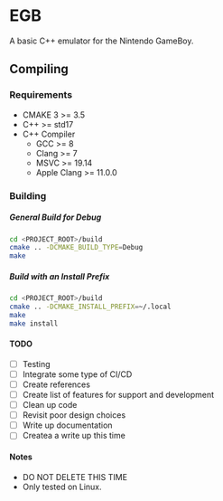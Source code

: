 # EGB
A basic C++ emulator for the Nintendo GameBoy.

## Compiling
### Requirements
* CMAKE 3 >= 3.5
* C++ >= std17
* C++ Compiler
  * GCC >= 8
  * Clang >= 7
  * MSVC >= 19.14
  * Apple Clang >= 11.0.0
### Building
##### General Build for Debug
```bash
cd <PROJECT_ROOT>/build
cmake .. -DCMAKE_BUILD_TYPE=Debug
make
```
##### Build with an Install Prefix
```bash
cd <PROJECT_ROOT>/build
cmake .. -DCMAKE_INSTALL_PREFIX=~/.local
make
make install
```

#### TODO
- [ ] Testing
- [ ] Integrate some type of CI/CD
- [ ] Create references
- [ ] Create list of features for support and development
- [ ] Clean up code
- [ ] Revisit poor design choices
- [ ] Write up documentation
- [ ] Createa a write up this time

#### Notes
* DO NOT DELETE THIS TIME
* Only tested on Linux.
